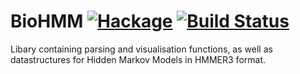 BioHMM [![Hackage](https://img.shields.io/hackage/v/BioHMM.svg)](https://hackage.haskell.org/package/BioHMM) [![Build Status](https://travis-ci.org/eggzilla/BioHMM.svg?branch=master)](https://travis-ci.org/eggzilla/BioHMM)
====

Libary containing parsing and visualisation functions, as well as datastructures for Hidden Markov Models in HMMER3 format.
